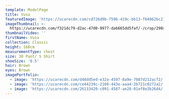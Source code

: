 ```yaml
---
template: ModelPage
title: Vusa
featuredImage: 'https://ucarecdn.com/cd726d9b-7596-419c-bb13-f64862bc21c3/'
imageThumbnail: >-
  https://ucarecdn.com/f321dc79-d2ac-47d0-9977-da6665dd5faf/-/crop/290x391/162,0/-/preview/
thumbnailVideo: ''
firstName: Vusa
collection: Classic
height: 168cm
measurementType: chest
size: 30 Pant/ S Shirt
shoeSize: '8.5'
hair: Brown
eyes: Brown
imagePortfolio:
  - image: 'https://ucarecdn.com/d48dd5ed-e32a-4597-8a9e-7087d212acf2/'
  - image: 'https://ucarecdn.com/ce44239c-2160-443e-aaa4-2b721c0272a2/'
  - image: 'https://ucarecdn.com/26133420-c091-4587-ae28-01ef8e3b26d4/'
---
```


